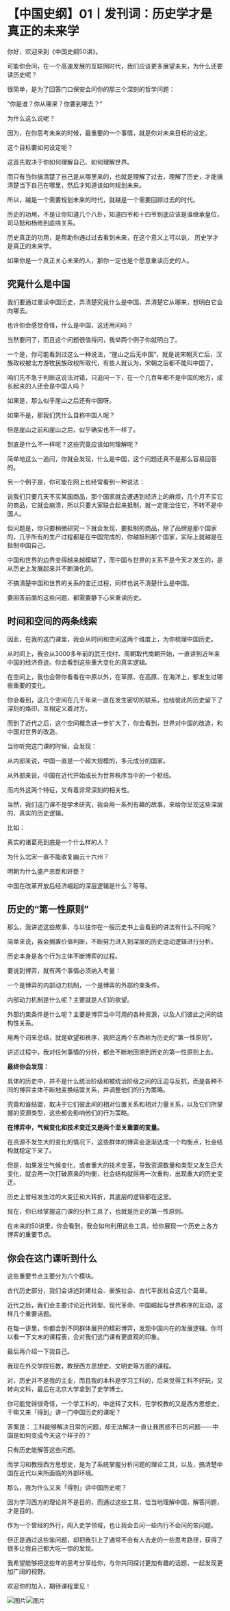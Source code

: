 # 【中国史纲】01丨发刊词：历史学才是真正的未来学

你好，欢迎来到《中国史纲50讲》。

可能你会问，在一个高速发展的互联网时代，我们应该更多展望未来，为什么还要读历史呢？

很简单，是为了回答门口保安会问你的那三个深刻的哲学问题：

“你是谁？你从哪来？你要到哪去？”

为什么这么说呢？

因为，在你思考未来的时候，最重要的一个事情，就是你对未来目标的设定。

这个目标要如何设定呢？

这首先取决于你如何理解自己、如何理解世界。

而只有当你搞清楚了自己是从哪里来的，也就是理解了过去，理解了历史，才能搞清楚当下自己在哪里，然后才知道该如何规划未来。

所以，越是一个需要规划未来的时代，就越是一个需要回顾过去的时代。

历史的功用，不是让你知道几个八卦，知道四爷和十四爷到底应该是谁继承皇位，司马懿和杨修到底啥关系。

历史真正的功用，是帮助你通过过去看到未来，在这个意义上可以说， 历史学才是真正的未来学。

如果你是一个真正关心未来的人，那你一定也是个愿意重读历史的人。

## 究竟什么是中国

我们要通过重读中国历史，弄清楚究竟什么是中国，弄清楚它从哪来，想明白它会向哪去。

也许你会感觉奇怪，什么是中国，这还用问吗？

当然要问了，而且这个问题很值得问，我举两个例子你就明白了。

一个是，你可能看到过这么一种说法，“崖山之后无中国”，就是说宋朝灭亡后，汉族政权被北方游牧民族政权所取代，有些人就认为，宋朝之后都不能叫中国了。

咱们先不急于判断这说法对错，只追问一下，在一个几百年都不是中国的地方，成长起来的人还会是中国人吗？

如果是，那么似乎崖山之后还有中国呀。

如果不是，那我们凭什么自称中国人呢？

但是崖山之前和崖山之后，似乎确实也不一样了。

到底是什么不一样呢？这些究竟应该如何理解呢？

简单地这么一追问，你就会发现，什么是中国，这个问题还真不是那么容易回答的。

另一个例子是，你可能在网上也经常看到一种说法：

说我们只要几天不买某国商品，那个国家就会遭遇到经济上的麻烦，几个月不买它的商品，它就会崩溃，所以只要大家联合起来抵制，就一定能治住它，不转不是中国人。

但问题是，你只要稍微研究一下就会发现，要抵制的商品，除了品牌是那个国家的，几乎所有的生产过程都是在中国完成的，你越抵制那个国家，实际上就越是在抵制中国自己。

中国和世界的边界变得越来越模糊了，而中国与世界的关系不是今天才发生的，是从历史上发展起来并不断演化的。

不搞清楚中国和世界的关系的变迁过程，同样也说不清楚什么是中国。

要回答前面的这些问题，都需要静下心来重读历史。

## 时间和空间的两条线索

因此，在我的这门课里，我会从时间和空间这两个维度上，为你梳理中国历史。

从时间上，我会从3000多年前的武王伐纣、周朝取代商朝开始，一直讲到近年来中国的经济奇迹。你会看到这些重大变化的真实逻辑。

在空间上，我也会带你看看在中原以外，在草原、在高原、在海洋上，都发生过哪些重要的变化。

你会看到，这几个空间在几千年来一直在发生密切的联系，也给彼此的历史留下了深刻的烙印，互相定义着对方。

而到了近代之后，这个空间概念进一步扩大了，你会看到，世界对中国的改造，和中国对世界的改造。

当你听完这门课的时候，会发现：

从内部来说，中国一直是一个超大规模的，多元成分的国家。

从外部来说，中国在近代开始成长为世界秩序当中的一个枢纽。

而内外这两个特征，又有着非常深刻的相关性。

当然，我们这门课不是学术研究，我会用一系列有趣的故事，来给你呈现这些深层的、真实的历史逻辑。

比如：

真实的诸葛亮到底是一个什么样的人？

为什么北宋一直不能收复幽云十六州？

明朝为什么盛产忠臣和奸臣？

中国在改革开放后经济崛起的深层逻辑是什么？等等。

## **历史的“第一性原则”**

那么，我讲述这些故事，与以往你在一般历史书上会看到的讲法有什么不同呢？

简单来说，我会搁置价值判断，不断努力进入到深层的历史运动逻辑进行分析。

历史本身是各个行为主体不断博弈的过程。

要说到博弈，就有两个事情必须纳入考量：

一个是博弈的内部动力机制，一个是博弈的外部约束条件。

内部动力机制是什么呢？主要就是人们的欲望。

外部约束条件是什么呢？主要是博弈当中可用的各种资源，以及人们彼此之间的结构性关系。

用两个词来总结，就是欲望和秩序，我把这两个东西称为历史的“第一性原则”。

讲述过程中，我对任何事情的分析，都会不断地回溯到历史的第一性原则上去。

**最终你会发现：**

具体的历史中，并不是什么统治阶级和被统治阶级之间的压迫与反抗，而是各种不同的博弈主体不断地变换结盟关系，并调整他们的行为策略。

究竟和谁结盟，取决于它们彼此间的相对位置关系和相对力量关系，以及它们所掌握的资源类型，这些都会影响他们的行为策略。

**在博弈中，气候变化和技术变迁又是两个至关重要的变量。**

在资源不发生大的变化的情况下，这些群体的博弈会逐渐达成一个均衡点，社会结构就稳定下来了。

但是，如果发生气候变化，或者重大的技术变革，导致资源数量和类型又发生巨大变化，就会再一次打破原来的均衡，社会结构就得再一次重构，出现重大的历史变迁。

历史上曾经发生过的大变迁和大转折，其底层的逻辑都在这里。

现在，你已经掌握这门课的分析工具了，也就是历史的第一性原则。

在未来的50讲里，你会看到，我会如何利用这些工具，给你展现一个历史上各方博弈的重要节点。

## **你会在这门课听到什么**

这些重要节点主要分为六个模块。

古代历史部分，我们会讲述封建社会、豪族社会、古代平民社会这几个篇章。

近代之后，我们会主要讨论近代转型、现代革命、中国崛起与世界秩序的互动，这样几个重要话题。

在每一讲里，你都会到不同群体展开的精彩博弈，发现中国内在的发展逻辑。你可以看一下文末的课程表，会对我们这门课有更直观的印象。

最后再介绍一下我自己。

我现在外交学院任教，教授西方思想史、文明史等方面的课程。

对，历史并不是我的主业，而且我的本科是学习工科的，后来觉得工科不好玩，又转向文科，最后在北京大学拿到了史学博士。

你可能觉得很奇怪，一个学工科的，中途转了文科，在学校教的又是西方思想史，干嘛又来「得到」讲一门中国历史的课呢？

答案是： 工科能够解决日常的问题，却无法解决一直让我困惑不已的问题——中国是如何变成今天这个样子的？

只有历史能解答这些问题。

而学习和教授西方思想史，是为了系统掌握分析问题的理论工具，以及，搞清楚中国在近代以来所面临的外部环境。 

那么，我为什么又来「得到」讲中国历史呢？

因为学习西方的理论并不是目的，而通过这些工具，恰当地理解中国，解答问题，才是目的。

作为一个曾经的外行，闯入史学领域，也让我会去问一些内行不会问的笨问题。

但正是通过这些笨问题，却把我引上了通常不会有人去走的一些思考路径，获得了很多让我自己都大吃一惊的发现。

我希望能够把这些年的思考分享给你，与你共同探讨更加有趣的话题，一起发现更加广阔的视野。

欢迎你的加入，期待课程里见！

![图片](.assets\1_1.jpg)![图片](.assets\1_2.jpg)